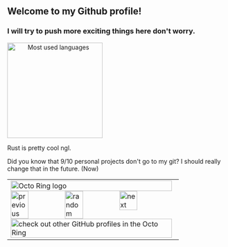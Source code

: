 ## Welcome to my Github profile!
### I will try to push more exciting things here don't worry.

<a href="#" align="center"><img align="center" name="i stol these form theMacckabu" src="https://readme-card-themackabu.vercel.app/api/top-langs/?username=Kapsyloffer&hide=html&langs_count=10&v=174&theme=dark&langs_count=10&layout=compact&hide_border=true&bg_color=0D1117" height="220px" alt="Most used languages"></a>

Rust is pretty cool ngl.

Did you know that 9/10 personal projects don't go to my git? I should really change that in the future. (Now)

<table><tbody><tr><td><a href="https://octo-ring.com/"><img src="https://octo-ring.com/static/img/widget/top.png" width="99%" alt="Octo Ring logo" align="top"></a><br><a href="https://octo-ring.com/p/Kapsyloffer/prev"><img src="https://octo-ring.com/static/img/widget/prev.png" width="33%" alt="previous" align="top" title="previous profile"></a><a href="https://octo-ring.com/p/Kapsyloffer/random"><img src="https://octo-ring.com/static/img/widget/random.png" width="33%" alt="random" align="top" title="random profile"></a><a href="https://octo-ring.com/p/Kapsyloffer/next"><img src="https://octo-ring.com/static/img/widget/next.png" width="33%" alt="next" align="top" title="next profile"></a><br><a href="https://octo-ring.com/"><img src="https://octo-ring.com/static/img/widget/bottom.png" width="99%" alt="check out other GitHub profiles in the Octo Ring" align="top"></a></td></tr></tbody></table>

